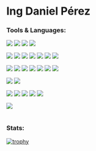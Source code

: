 # Ing Daniel Pérez

### Tools & Languages:

![](https://img.shields.io/badge/OS-Linux-informational?style=flat&logo=linux&logoColor=white&color=3572A5)
![](https://img.shields.io/badge/OS-Android-informational?style=flat&logo=Android&logoColor=white&color=3572A5)
![](https://img.shields.io/badge/OS-KDENeon-informational?style=flat&logo=kde&logoColor=white&color=3572A5)
![](https://img.shields.io/badge/OS-Windows-informational?style=flat&logo=windows&logoColor=white&color=3572A5)

![](https://img.shields.io/badge/IDE-PyCharm-informational?style=flat&logo=pycharm&logoColor=white&color=3572A5)
![](https://img.shields.io/badge/IDE-Android-informational?style=flat&logo=androidstudio&logoColor=white&color=3572A5)
![](https://img.shields.io/badge/IDE-CLion-informational?style=flat&logo=clion&logoColor=white&color=3572A5)
![](https://img.shields.io/badge/IDE-IntelliJ-informational?style=flat&logo=intellijidea&logoColor=white&color=3572A5)
![](https://img.shields.io/badge/IDE-SublimeText-informational?style=flat&logo=sublimetext&logoColor=white&color=3572A5)
![](https://img.shields.io/badge/IDE-VS_Code-informational?style=flat&logo=visualstudiocode&logoColor=white&color=3572A5)
![](https://img.shields.io/badge/IDE-Jupyter-informational?style=flat&logo=jupyter&logoColor=white&color=3572A5)

![](https://img.shields.io/badge/Code-Python-informational?style=flat&logo=python&logoColor=white&color=3572A5)
![](https://img.shields.io/badge/Code-Java-informational?style=flat&logo=java&logoColor=white&color=3572A5)
![](https://img.shields.io/badge/Code-C-informational?style=flat&logo=c&logoColor=white&color=3572A5)
![](https://img.shields.io/badge/Code-C++-informational?style=flat&logo=cplusplus&logoColor=white&color=3572A5)
![](https://img.shields.io/badge/Code-Django-informational?style=flat&logo=django&logoColor=white&color=3572A5)
![](https://img.shields.io/badge/Code-Angular-informational?style=flat&logo=angular&logoColor=white&color=3572A5)
![](https://img.shields.io/badge/Code-VueJS-informational?style=flat&logo=vuedotjs&logoColor=white&color=3572A5)

![](https://img.shields.io/badge/Tool-Git-informational?style=flat&logo=Git&logoColor=white&color=3572A5)
![](https://img.shields.io/badge/Tool-GitHub-informational?style=flat&logo=github&logoColor=white&color=3572A5)

![](https://img.shields.io/badge/Code-SQL-informational?style=flat&logo=sql&logoColor=white&color=3572A5)
![](https://img.shields.io/badge/Code-NoSQL-informational?style=flat&logo=nosql&logoColor=white&color=3572A5)
![](https://img.shields.io/badge/Tool-SQLite-informational?style=flat&logo=sqlite&logoColor=white&color=3572A5)
![](https://img.shields.io/badge/Tool-MySQL-informational?style=flat&logo=mysql&logoColor=white&color=3572A5)
![](https://img.shields.io/badge/Tool-PostgreSQL-informational?style=flat&logo=postgresql&logoColor=white&color=3572A5)

![](https://img.shields.io/badge/Typesetting-Markdown-informational?style=flat&logo=markdown&logoColor=white&color=3572A5)
<br />
<br />
### Stats:
[![trophy](https://github-profile-trophy.vercel.app/?username=ingdperez)](https://github.com/ryo-ma/github-profile-trophy)
